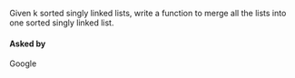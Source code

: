 Given k sorted singly linked lists, write a function to merge all the lists into one sorted singly linked list.


#### Asked by

Google
